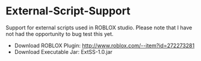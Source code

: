 # External-Script-Support
Support for external scripts used in ROBLOX studio. Please note that I have not had the opportunity to bug test this yet.

- Download ROBLOX Plugin: http://www.roblox.com/--item?id=272273281
- Download Executable Jar: ExtSS-1.0.jar
